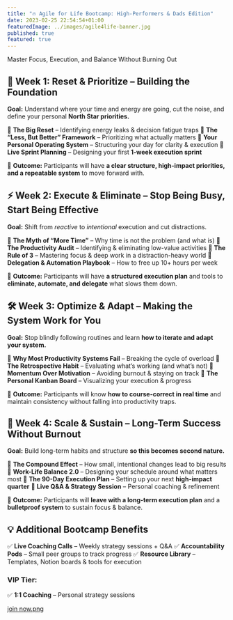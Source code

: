```yaml
---
title: "🔥 Agile for Life Bootcamp: High-Performers & Dads Edition"
date: 2023-02-25 22:54:54+01:00
featuredImage: ../images/agile4life-banner.jpg
published: true
featured: true
---
```

Master Focus, Execution, and Balance Without Burning Out

## 🚀 Week 1: Reset & Prioritize – Building the Foundation

**Goal:** Understand where your time and energy are going, cut the noise, and define your personal **North Star priorities.**

🔹 **The Big Reset** – Identifying energy leaks & decision fatigue traps
🔹 **The “Less, But Better” Framework** – Prioritizing what actually matters
🔹 **Your Personal Operating System** – Structuring your day for clarity & execution
🔹 **Live Sprint Planning** – Designing your first **1-week execution sprint**

🎯 **Outcome:** Participants will have **a clear structure, high-impact priorities, and a repeatable system** to move forward with.

## ⚡ Week 2: Execute & Eliminate – Stop Being Busy, Start Being Effective

**Goal:** Shift from *reactive* to *intentional* execution and cut distractions.

🔹 **The Myth of “More Time”** – Why time is not the problem (and what is)
🔹 **The Productivity Audit** – Identifying & eliminating low-value activities
🔹 **The Rule of 3** – Mastering focus & deep work in a distraction-heavy world
🔹 **Delegation & Automation Playbook** – How to free up 10+ hours per week

🎯 **Outcome:** Participants will have **a structured execution plan** and tools to **eliminate, automate, and delegate** what slows them down.

## 🛠️ Week 3: Optimize & Adapt – Making the System Work for You

**Goal:** Stop blindly following routines and learn **how to iterate and adapt your system.**

🔹 **Why Most Productivity Systems Fail** – Breaking the cycle of overload
🔹 **The Retrospective Habit** – Evaluating what’s working (and what’s not)
🔹 **Momentum Over Motivation** – Avoiding burnout & staying on track
🔹 **The Personal Kanban Board** – Visualizing your execution & progress

🎯 **Outcome:** Participants will know **how to course-correct in real time** and maintain consistency without falling into productivity traps.

## 🎯 Week 4: Scale & Sustain – Long-Term Success Without Burnout

**Goal:** Build long-term habits and structure **so this becomes second nature.**

🔹 **The Compound Effect** – How small, intentional changes lead to big results
🔹 **Work-Life Balance 2.0** – Designing your schedule around what matters most
🔹 **The 90-Day Execution Plan** – Setting up your next **high-impact quarter**
🔹 **Live Q&A & Strategy Session** – Personal coaching & refinement

🎯 **Outcome:** Participants will **leave with a long-term execution plan** and a **bulletproof system** to sustain focus & balance.

## 💡 Additional Bootcamp Benefits

✅ **Live Coaching Calls** – Weekly strategy sessions + Q&A
✅ **Accountability Pods** – Small peer groups to track progress
✅ **Resource Library** – Templates, Notion boards & tools for execution

### VIP Tier:

✅ **1:1 Coaching** – Personal strategy sessions

[join now.png](https://agile4life.yasharmoradi.com/#apply)